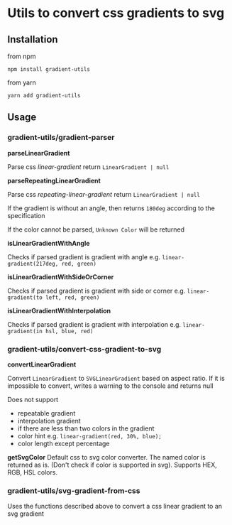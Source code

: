 # Utils to convert css gradients to svg

## Installation

from npm

`npm install gradient-utils`

from yarn

`yarn add gradient-utils`

## Usage

### gradient-utils/gradient-parser

**parseLinearGradient**

Parse css _linear-gradient_ return `LinearGradient | null`

**parseRepeatingLinearGradient**

Parse css _repeating-linear-gradient_ return `LinearGradient | null`

If the gradient is without an angle, then returns `180deg` according to the specification

If the color cannot be parsed, `Unknown Color` will be returned

**isLinearGradientWithAngle**

Checks if parsed gradient is gradient with angle e.g. `linear-gradient(217deg, red, green)`

**isLinearGradientWithSideOrCorner**

Checks if parsed gradient is gradient with side or corner e.g. `linear-gradient(to left, red, green)`

**isLinearGradientWithInterpolation**

Checks if parsed gradient is gradient with interpolation e.g. `linear-gradient(in hsl, blue, red)`

### gradient-utils/convert-css-gradient-to-svg

**convertLinearGradient**

Convert `LinearGradient` to `SVGLinearGradient` based on aspect ratio.
If it is impossible to convert, writes a warning to the console and returns null

Does not support
- repeatable gradient
- interpolation gradient
- if there are less than two colors in the gradient
- color hint e.g. `linear-gradient(red, 30%, blue);`
- color length except percentage

**getSvgColor**
Default css to svg color converter.
The named color is returned as is. (Don't check if color is supported in svg).
Supports HEX, RGB, HSL colors.

### gradient-utils/svg-gradient-from-css

Uses the functions described above to convert a css linear gradient to an svg gradient

